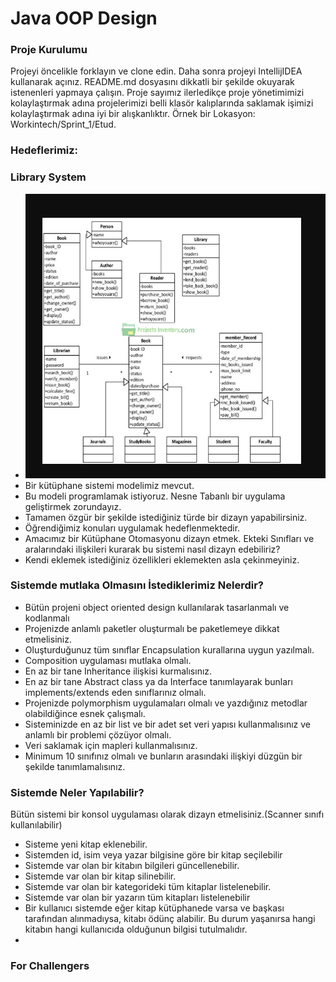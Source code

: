#  Java OOP Design

### Proje Kurulumu

Projeyi öncelikle forklayın ve clone edin.
Daha sonra projeyi IntellijIDEA kullanarak açınız. README.md dosyasını dikkatli bir şekilde okuyarak istenenleri yapmaya çalışın.
Proje sayımız ilerledikçe proje yönetimimizi kolaylaştırmak adına projelerimizi belli klasör kalıplarında saklamak işimizi kolaylaştırmak adına iyi bir alışkanlıktır.
Örnek bir Lokasyon: Workintech/Sprint_1/Etud.

### Hedeflerimiz:

### Library System

 * ![](challenge1.png)
 * Bir kütüphane sistemi modelimiz mevcut.
 * Bu modeli programlamak istiyoruz. Nesne Tabanlı bir uygulama geliştirmek zorundayız.
 * Tamamen özgür bir şekilde istediğiniz türde bir dizayn yapabilirsiniz.
 * Öğrendiğimiz konuları uygulamak hedeflenmektedir.
 * Amacımız bir Kütüphane Otomasyonu dizayn etmek. Ekteki Sınıfları ve aralarındaki ilişkileri kurarak bu sistemi nasıl dizayn edebiliriz?
 * Kendi eklemek istediğiniz özellikleri eklemekten asla çekinmeyiniz.

### Sistemde mutlaka Olmasını İstediklerimiz Nelerdir?

* Bütün projeni object oriented design kullanılarak tasarlanmalı ve kodlanmalı
* Projenizde anlamlı paketler oluşturmalı be paketlemeye dikkat etmelisiniz.
* Oluşturduğunuz tüm sınıflar Encapsulation kurallarına uygun yazılmalı.
* Composition uygulaması mutlaka olmalı.
* En az bir tane Inheritance ilişkisi kurmalısınız.
* En az bir tane Abstract class ya da Interface tanımlayarak bunları implements/extends eden sınıflarınız olmalı.
* Projenizde polymorphism uygulamaları olmalı ve yazdığınız metodlar olabildiğince esnek çalışmalı.
* Sisteminizde en az bir list ve bir adet set veri yapısı kullanmalısınız ve anlamlı bir problemi çözüyor olmalı.
* Veri saklamak için mapleri kullanmalısınız.
* Minimum 10 sınıfınız olmalı ve bunların arasındaki ilişkiyi düzgün bir şekilde tanımlamalısınız.

### Sistemde Neler Yapılabilir?
Bütün sistemi bir konsol uygulaması olarak dizayn etmelisiniz.(Scanner sınıfı kullanılabilir)
* Sisteme yeni kitap eklenebilir.
* Sistemden id, isim veya yazar bilgisine göre bir kitap seçilebilir
* Sistemde var olan bir kitabın bilgileri güncellenebilir.
* Sistemde var olan bir kitap silinebilir.
* Sistemde var olan bir kategorideki tüm kitaplar listelenebilir.
* Sistemde var olan bir yazarın tüm kitapları listelenebilir
* Bir kullanıcı sistemde eğer kitap kütüphanede varsa ve başkası tarafından alınmadıysa, kitabı ödünç alabilir. Bu durum yaşanırsa hangi kitabın hangi kullanıcıda olduğunun bilgisi tutulmalıdır.
* 

### For Challengers 
